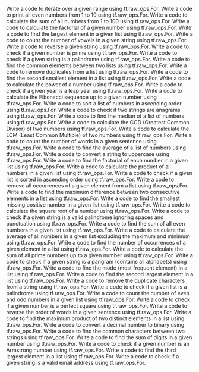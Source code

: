 Write a code to iterate over a given range using tf.raw_ops.For.
Write a code to print all even numbers from 1 to 10 using tf.raw_ops.For.
Write a code to calculate the sum of all numbers from 1 to 100 using tf.raw_ops.For.
Write a code to calculate the factorial of a given number using tf.raw_ops.For.
Write a code to find the largest element in a given list using tf.raw_ops.For.
Write a code to count the number of vowels in a given string using tf.raw_ops.For.
Write a code to reverse a given string using tf.raw_ops.For.
Write a code to check if a given number is prime using tf.raw_ops.For.
Write a code to check if a given string is a palindrome using tf.raw_ops.For.
Write a code to find the common elements between two lists using tf.raw_ops.For.
Write a code to remove duplicates from a list using tf.raw_ops.For.
Write a code to find the second smallest element in a list using tf.raw_ops.For.
Write a code to calculate the power of a number using tf.raw_ops.For.
Write a code to check if a given year is a leap year using tf.raw_ops.For.
Write a code to calculate the Fibonacci sequence up to a given number using tf.raw_ops.For.
Write a code to sort a list of numbers in ascending order using tf.raw_ops.For.
Write a code to check if two strings are anagrams using tf.raw_ops.For.
Write a code to find the median of a list of numbers using tf.raw_ops.For.
Write a code to calculate the GCD (Greatest Common Divisor) of two numbers using tf.raw_ops.For.
Write a code to calculate the LCM (Least Common Multiple) of two numbers using tf.raw_ops.For.
Write a code to count the number of words in a given sentence using tf.raw_ops.For.
Write a code to find the average of a list of numbers using tf.raw_ops.For.
Write a code to convert a string to uppercase using tf.raw_ops.For.
Write a code to find the factorial of each number in a given list using tf.raw_ops.For.
Write a code to calculate the product of all numbers in a given list using tf.raw_ops.For.
Write a code to check if a given list is sorted in ascending order using tf.raw_ops.For.
Write a code to remove all occurrences of a given element from a list using tf.raw_ops.For.
Write a code to find the maximum difference between two consecutive elements in a list using tf.raw_ops.For.
Write a code to find the smallest missing positive number in a given list using tf.raw_ops.For.
Write a code to calculate the square root of a number using tf.raw_ops.For.
Write a code to check if a given string is a valid palindrome ignoring spaces and punctuation using tf.raw_ops.For.
Write a code to find the sum of all even numbers in a given list using tf.raw_ops.For.
Write a code to calculate the average of all numbers in a given list excluding the maximum and minimum using tf.raw_ops.For.
Write a code to find the number of occurrences of a given element in a list using tf.raw_ops.For.
Write a code to calculate the sum of all prime numbers up to a given number using tf.raw_ops.For.
Write a code to check if a given string is a pangram (contains all alphabets) using tf.raw_ops.For.
Write a code to find the mode (most frequent element) in a list using tf.raw_ops.For.
Write a code to find the second largest element in a list using tf.raw_ops.For.
Write a code to remove the duplicate characters from a string using tf.raw_ops.For.
Write a code to check if a given list is a palindrome using tf.raw_ops.For.
Write a code to count the number of even and odd numbers in a given list using tf.raw_ops.For.
Write a code to check if a given number is a perfect square using tf.raw_ops.For.
Write a code to reverse the order of words in a given sentence using tf.raw_ops.For.
Write a code to find the maximum product of two distinct elements in a list using tf.raw_ops.For.
Write a code to convert a decimal number to binary using tf.raw_ops.For.
Write a code to find the common characters between two strings using tf.raw_ops.For.
Write a code to find the sum of digits in a given number using tf.raw_ops.For.
Write a code to check if a given number is an Armstrong number using tf.raw_ops.For.
Write a code to find the third largest element in a list using tf.raw_ops.For.
Write a code to check if a given string is a valid email address using tf.raw_ops.For.